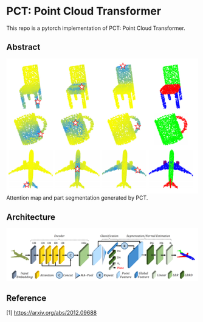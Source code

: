 # PCT: Point Cloud Transformer
This repo is a pytorch implementation of PCT: Point Cloud Transformer.

## Abstract
![attention map](misc/attention_map.png)
Attention map and part segmentation generated by PCT.

## Architecture
![architecture](misc/architecture.png)

## Reference
[1] https://arxiv.org/abs/2012.09688